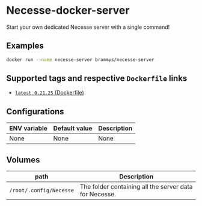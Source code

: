 # Necesse-docker-server

Start your own dedicated Necesse server with a single command!

## Examples

```bash
docker run --name necesse-server brammys/necesse-server
```

## Supported tags and respective `Dockerfile` links

* [`latest`, `0.21.25` (Dockerfile)](https://github.com/BrammyS/necesse-docker-server/blob/main/Dockerfile)

## Configurations

| ENV variable    	| Default value           	| Description                                                                            	|
|-----------------	|-------------------------	|----------------------------------------------------------------------------------------	|
| None            	| None 	                    | None                                                                                     	|

## Volumes

| path       	            | Description                                                   |
|---------------------------|-----------------------------------------------------------    |
| `/root/.config/Necesse` 	| The folder containing all the server data for Necesse.        |

